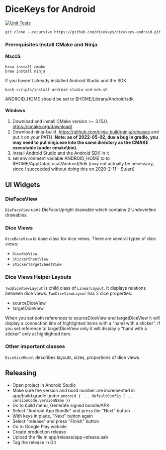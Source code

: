 
# DiceKeys for Android

[![Unit Tests](https://github.com/dicekeys/dicekeys-android/workflows/Unit%20Tests/badge.svg)](https://github.com/dicekeys/dicekeys-android/actions)

```
git clone --recursive https://github.com/dicekeys/dicekeys-android.git
```

### Prerequisites Install CMake and Ninja

#### MacOS

```
brew install cmake
brew install ninja
```

If you haven't already installed Android Studio and the SDK

```
bash scripts/install-android-studio-and-ndk.sh
```

ANDROID_HOME should be set to $HOME/Library/Android/sdk

#### Windows

 1. Download and install CMake version >= 3.15.0. https://cmake.org/download/
 1. Download ninja-build. https://github.com/ninja-build/ninja/releases and put it on your PATH.
 **Note: as of 2022-05-02, due a bug in gradle, you may need to put ninja.exe into the same directory as the CMAKE executable (under cmake\bin).**
 1. Install Android Studio and the Android SDK in it
 1. set environment variable ANDROID_HOME to to $HOME/AppData/Local/Android/Sdk (may not actually be necessary, since I succeeded without doing this on 2020-2-11 - Stuart)


## UI Widgets

### DieFaceView
`DieFaceView` uses DieFaceUpright drawable which contains 2 Undoverline drawables.

### Dice Views
`DiceBaseView` is base class for dice views. There are several types of dice views:
* `DiceKeyView`
* `StickerSheetView`
* `StickerTargetSheetView`

### Dice Views Helper Layouts
`TwoDiceViewLayout` is child class of `LinearLayout`. It displays relations between dice views. `TwoDiceViewLayout` has 2 dice properties:
* sourceDiceView
* targetDiceView

When you set both references to sourceDiceView and targetDiceView it will display a connection line of highlighted items with a "hand with a sticker". If you set reference to targetDiceView only it will display a "hand with a sticker" only at highlighted item.

### Other important classes
`DiceSizeModel` describes layouts, sizes, proportions of dice views.

## Releasing

* Open project in Android Studio
* Make sure the version and build number are incremented in app/build.gradle under `android { ... defaultConfig { ... versionCode,versionName }}`
* Go to build menu, Generate signed bundle/APK
* Select "Android App Bundle" and press the "Next" button
* With keys in place, "Next" button again
* Select "release" and press "Finish" button
* Go to Google Play website
* Create production release
* Upload the file in app/release/app-release.aab
* Tag the release in Git
